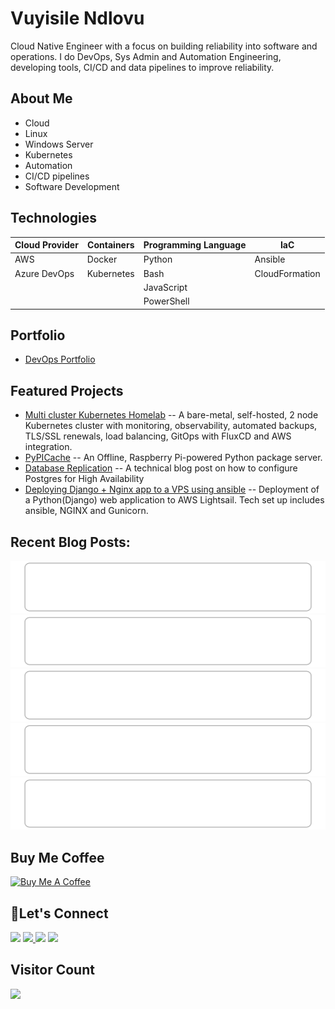 # Vuyisile Ndlovu

Cloud Native Engineer with a focus on building reliability into software and operations. I do DevOps, Sys Admin and Automation Engineering, developing tools, CI/CD and data pipelines to improve reliability.

## About Me

- Cloud
- Linux
- Windows Server
- Kubernetes
- Automation
- CI/CD pipelines
- Software Development

## Technologies

| Cloud Provider | Containers | Programming Language | IaC            |
| -------------- | ---------- | -------------------- | -------------- |
| AWS            | Docker     | Python               | Ansible        |
| Azure DevOps   | Kubernetes | Bash                 | CloudFormation |
|                |            | JavaScript           |                |
|                |            | PowerShell           |                |

## Portfolio

- [DevOps Portfolio](https://github.com/terrameijar/DevOps-Snippets/)

## Featured Projects

- [Multi cluster Kubernetes Homelab](https://github.com/terrameijar/homelab-infrastructure) -- A bare-metal, self-hosted, 2 node Kubernetes cluster with monitoring, observability, automated backups, TLS/SSL renewals, load balancing, GitOps with FluxCD and AWS integration.
- [PyPICache](https://terrameijar.github.io/PyPICache/) -- An Offline, Raspberry Pi-powered Python package server.
- [Database Replication](https://vuyisile.com/high-availability-in-postgresql-replication-with-docker/) -- A technical blog post on how to configure Postgres for High Availability
- [Deploying Django + Nginx app to a VPS using ansible](https://vuyisile.com/deploying-a-django-nginx-application-to-a-vps-with-ansible/) -- Deployment of a Python(Django) web application to AWS Lightsail. Tech set up includes ansible, NGINX and Gunicorn.

## Recent Blog Posts:

<!-- blog-post-list:start -->

[![Why my ingress-nginx failed after reboot, and how I fixed it with static IPs in MetalLB](https://raw.githubusercontent.com/terrameijar/terrameijar/main/blog-post-list-output/Vuyisile's_Blog/Why_my_ingress-nginx_failed_after_reboot__and_how_I_fixed_it_with_static_IPs_in_MetalLB.svg)](https://vuyisile.com/why-my-ingress-nginx-failed-after-reboot/)
[![Deleting files older than 90 days in AWS S3](https://raw.githubusercontent.com/terrameijar/terrameijar/main/blog-post-list-output/Vuyisile's_Blog/Deleting_files_older_than_90_days_in_AWS_S3.svg)](https://vuyisile.com/s3-lifecycle-rules-for-wordpress-backups-deleting-files-older-than-90-days/)
[![The History of Virtual Machines and Containers](https://raw.githubusercontent.com/terrameijar/terrameijar/main/blog-post-list-output/Vuyisile's_Blog/The_History_of_Virtual_Machines_and_Containers.svg)](https://vuyisile.com/the-history-of-virtual-machines-and-containers/)
[![Setting Up Continuous Integration with GitHub Actions for a Python Project](https://raw.githubusercontent.com/terrameijar/terrameijar/main/blog-post-list-output/Vuyisile's_Blog/Setting_Up_Continuous_Integration_with_GitHub_Actions_for_a_Python_Project.svg)](https://vuyisile.com/setting-up-continuous-integration-with-github-actions-for-a-python-project/)
[![Deploy Docker Images to DockerHub using GitHub Actions](https://raw.githubusercontent.com/terrameijar/terrameijar/main/blog-post-list-output/Vuyisile's_Blog/Deploy_Docker_Images_to_DockerHub_using_GitHub_Actions.svg)](https://vuyisile.com/deploy-docker-images-to-dockerhub-using-github-actions/)

<!-- blog-post-list:end -->

## Buy Me Coffee

<a href="https://www.buymeacoffee.com/vuyisile" target="_blank"><img src="https://cdn.buymeacoffee.com/buttons/v2/default-blue.png" alt="Buy Me A Coffee" style="height: 60px !important;width: 217px !important;" ></a>

## 🤝Let's Connect

<p>
  <a href="https://twitter.com/terrameijar"><img src="https://img.shields.io/badge/twitter-%231DA1F2.svg?&style=for-the-badge&logo=twitter&logoColor=white" height=25></a> 
  <a href="https://www.linkedin.com/in/vuyisile-ndlovu-080b3891/"><img src="https://img.shields.io/badge/linkedin-%230077B5.svg?&style=for-the-badge&logo=linkedin&logoColor=white" height=25> </a>
  <a href="https://dev.to/vndlovu"><img src="https://img.shields.io/badge/dev.to-0A0A0A?style=for-the-badge&logo=devdotto&logoColor=white" height=25></a> 
  <a href="mailto:vuyisilendlovu@gmail.com"><img src="https://img.shields.io/badge/gmail-%EA4225.svg?&style=for-the-badge&logo=gmail&logoColor=red" height=25></a>
</p>

## Visitor Count

![](https://komarev.com/ghpvc/?username=terrameijar)
